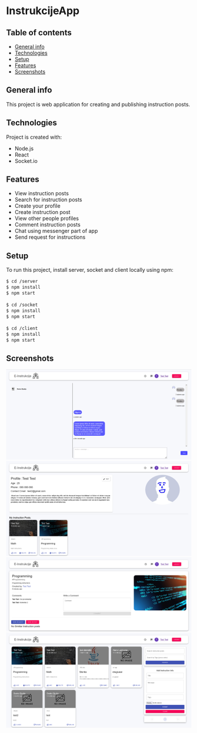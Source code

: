 # InstrukcijeApp

## Table of contents
* [General info](#general-info)
* [Technologies](#technologies)
* [Setup](#setup)
* [Features](#features)
* [Screenshots](#screenshots)

## General info
This project is web application for creating and publishing instruction posts.
	
## Technologies
Project is created with:
* Node.js
* React
* Socket.io

## Features
- View instruction posts
- Search for instruction posts
- Create your profile
- Create instruction post
- View other people profiles
- Comment instruction posts
- Chat using messenger part of app
- Send request for instructions
	
## Setup
To run this project, install server, socket and client locally using npm:

```
$ cd /server
$ npm install
$ npm start

$ cd /socket
$ npm install
$ npm start

$ cd /client
$ npm install
$ npm start
```

## Screenshots
![Example screenshot](./imagesgit/Chat.png)
![Example screenshot](./imagesgit/Profile.png)
![Example screenshot](./imagesgit/Post.png)
![Example screenshot](./imagesgit/Mainscreen.png)
